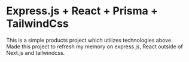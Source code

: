 # Express.js + React + Prisma + TailwindCss

This is a simple products project which utilizes technologies above.  
Made this project to refresh my memory on express.js, React outside of Next.js and tailwindcss.
